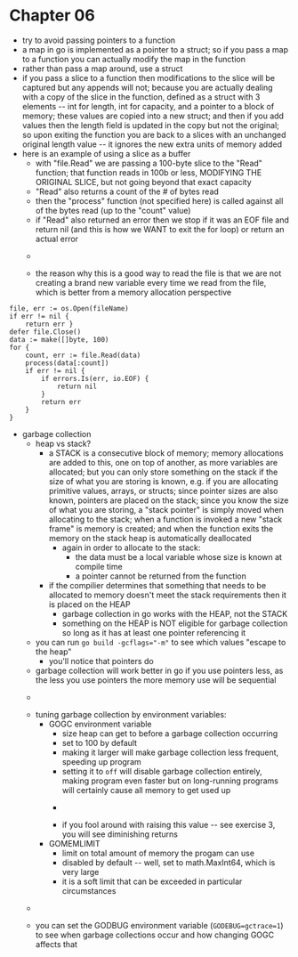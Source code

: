 # Chapter 06

* try to avoid passing pointers to a function
* a map in go is implemented as a pointer to a struct; so if you pass a map to a function you can actually modify the map in the function
* rather than pass a map around, use a struct
* if you pass a slice to a function then modifications to the slice will be captured but any appends will not; because you are actually dealing with a copy of the slice in the function, defined as a struct with 3 elements -- int for length, int for capacity, and a pointer to a block of memory; these values are copied into a new struct; and then if you add values then the length field is updated in the copy but not the original; so upon exiting the function you are back to a slices with an unchanged original length value -- it ignores the new extra units of memory added
* here is an example of using a slice as a buffer
  * with "file.Read" we are passing a 100-byte slice to the "Read" function; that function reads in 100b or less, MODIFYING THE ORIGINAL SLICE, but not going beyond that exact capacity
  * "Read" also returns a count of the # of bytes read
  * then the "process" function (not specified here) is called against all of the bytes read (up to the "count" value)
  * if "Read" also returned an error then we stop if it was an EOF file and return nil (and this is how we WANT to exit the for loop) or return an actual error
  * ~~~~
  * the reason why this is a good way to read the file is that we are not creating a brand new variable every time we read from the file, which is better from a memory allocation perspective
```
file, err := os.Open(fileName)
if err != nil {
    return err }
defer file.Close()
data := make([]byte, 100)
for {
    count, err := file.Read(data)
    process(data[:count])
    if err != nil {
        if errors.Is(err, io.EOF) {
            return nil
        }
        return err
    }
}
```
* garbage collection
  * heap vs stack?
    * a STACK is a consecutive block of memory; memory allocations are added to this, one on top of another, as more variables are allocated; but you can only store something on the stack if the size of what you are storing is known, e.g. if you are allocating primitive values, arrays, or structs; since pointer sizes are also known, pointers are placed on the stack; since you know the size of what you are storing, a "stack pointer" is simply moved when allocating to the stack; when a function is invoked a new "stack frame" is memory is created; and when the function exits the memory on the stack heap is automatically deallocated
      * again in order to allocate to the stack:
        * the data must be a local variable whose size is known at compile time
        * a pointer cannot be returned from the function
    * if the compilier determines that something that needs to be allocated to memory doesn't meet the stack requirements then it is placed on the HEAP
      * garbage collection in go works with the HEAP, not the STACK
      * something on the HEAP is NOT eligible for garbage collection so long as it has at least one pointer referencing it
  * you can run `go build -gcflags="-m"` to see which values "escape to the heap"
    * you'll notice that pointers do
  * garbage collection will work better in go if you use pointers less, as the less you use pointers the more memory use will be sequential
  * ~~~~~
  * tuning garbage collection by environment variables:
    * GOGC environment variable
      * size heap can get to before a garbage collection occurring
      * set to 100 by default
      * making it larger will make garbage collection less frequent, speeding up program
      * setting it to `off` will disable garbage collection entirely, making program even faster but on long-running programs will certainly cause all memory to get used up
      * ~~~~~~
      * if you fool around with raising this value -- see exercise 3, you will see diminishing returns
    * GOMEMLIMIT
      * limit on total amount of memory the progam can use
      * disabled by default -- well, set to math.MaxInt64, which is very large
      * it is a soft limit that can be exceeded in particular circumstances
  * ~~~~~~~~
  * you can set the GODBUG environment variable (`GODEBUG=gctrace=1`) to see when garbage collections occur and how changing GOGC affects that


